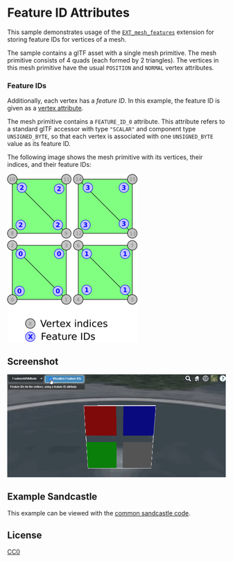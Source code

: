 # Feature ID Attributes

This sample demonstrates usage of the [`EXT_mesh_features`](https://github.com/CesiumGS/glTF/tree/3d-tiles-next/extensions/2.0/Vendor/EXT_mesh_features) extension for storing feature IDs for vertices of a mesh.

The sample contains a glTF asset with a single mesh primitive. The mesh primitive consists of 4 quads (each formed by 2 triangles). The vertices in this mesh primitive have the usual `POSITION` and `NORMAL` vertex attributes. 

### Feature IDs

Additionally, each vertex has a _feature ID_. In this example, the feature ID is given as a [vertex attribute](https://github.com/CesiumGS/glTF/tree/3d-tiles-next/extensions/2.0/Vendor/EXT_mesh_features#vertex-attribute). 

The mesh primitive contains a `FEATURE_ID_0` attribute. This attribute refers to a standard glTF accessor with type `"SCALAR"` and component type `UNSIGNED_BYTE`, so that each vertex is associated with one `UNSIGNED_BYTE` value as its feature ID.

The following image shows the mesh primitive with its vertices, their indices, and their feature IDs:

![Image](../../figures/EXT_mesh_features-quads.png)

## Screenshot

![Screenshot](screenshot/FeatureIdAttribute.gif)

## Example Sandcastle

This example can be viewed with the [common sandcastle code](../../README.md#common-sandcastle-code).

## License

[CC0](https://creativecommons.org/share-your-work/public-domain/cc0/)
